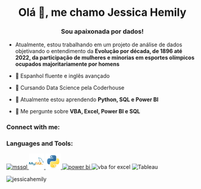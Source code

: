 
<h1 align="center">Olá 👋, me chamo Jessica Hemily</h1>
<h3 align="center">Sou apaixonada por dados!</h3>

- Atualmente, estou trabalhando em um projeto de análise de dados objetivando o entendimento da **Evolução por década, de 1896 até 2022, da participação de mulheres e minorias em esportes olímpicos ocupados majoritariamente por homens**

- 💞️ Espanhol fluente e inglês avançado

- 👀 Cursando Data Science pela Coderhouse

- 🌱 Atualmente estou aprendendo **Python, SQL e Power BI**

- 💬 Me pergunte sobre **VBA, Excel, Power BI e SQL**

<h3 align="left">Connect with me:</h3>
<p align="left">
</p>

<h3 align="left">Languages and Tools:</h3>
<p align="left">
  <a href="https://www.microsoft.com/en-us/sql-server" target="_blank" rel="noreferrer"> <img src="https://www.svgrepo.com/show/303229/microsoft-sql-server-logo.svg" alt="mssql" width="40" height="40"/> </a>
  <a href="https://www.mysql.com/" target="_blank" rel="noreferrer"> <img src="https://raw.githubusercontent.com/devicons/devicon/master/icons/mysql/mysql-original-wordmark.svg" alt="mysql" width="40" height="40"/> </a>
  <a href="https://www.python.org" target="_blank" rel="noreferrer"> <img src="https://raw.githubusercontent.com/devicons/devicon/master/icons/python/python-original.svg" alt="python" width="40" height="40"/> </a> 
  <a href="https://powerbi.microsoft.com/pt-br/" target="_blank" rel="noreferrer"> <img src="https://www.tekenable.ie/wp-content/uploads/2019/09/PowerBI-Icon-Transparent.png" alt="power bi" width="40" height="40"/> </a> 
  <a  target="_blank" rel="noreferrer"> <img src="https://excel-templates.com/wp-content/uploads/2018/06/vba_tiny.png" alt="vba for excel" width="40" height="40"/> </a>
   <a  target="_blank" rel="noreferrer"> <img src="https://th.bing.com/th/id/R.40786ea6c2f10de22497c76e003d3f99?rik=kCr5Ay%2f515Z7Xw&pid=ImgRaw&r=0" alt="Tableau" width="40" height="40"/> </a> </p>


<p><img align="center" src="https://github-readme-stats.vercel.app/api/top-langs?username=jessicahemily&show_icons=true&locale=en&layout=compact" alt="jessicahemily" /></p>



<!---

- 👋 Hi, I’m @JessicaHemily
- 👀 I’m interested in ...
- 🌱 I’m currently learning ...
- 💞️ I’m looking to collaborate on ...
- 📫 How to reach me ...

JessicaHemily/JessicaHemily is a ✨ special ✨ repository because its `README.md` (this file) appears on your GitHub profile.
You can click the Preview link to take a look at your changes.
--->
